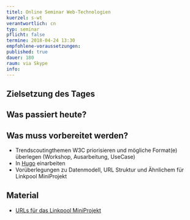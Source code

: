 ```yaml
---
titel: Online Seminar Web-Technologien
kuerzel: s-wt
verantwortlich: cn
typ: seminar
pflicht: false
termine: 2018-04-24 13:30
empfohlene-voraussetzungen: 
published: true
dauer: 180
raum: via Skype
info: 
---
```


## Zielsetzung des Tages



## Was passiert heute?


## Was muss vorbereitet werden?
- Trendscoutingthemen W3C priorisieren und mögliche Format(e) überlegen (Workshop, Ausarbeitung, UseCase)
- In [Hugo](https://gohugo.io/getting-started/quick-start/) einarbeiten
- Vorüberlegungen zu Datenmodell, URL Struktur und Ähnlichem für Linkpool MiniProjekt 

## Material
- [URLs für das Linkpool MiniProjekt](https://github.com/cnoss/wtw-uri-pool) 
